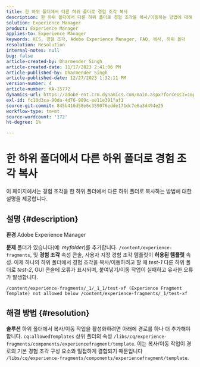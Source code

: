```yaml
---
title: 한 하위 폴더에서 다른 하위 폴더로 경험 조각 복사
description: 한 하위 폴더에서 다른 하위 폴더로 경험 조각을 복사/이동하는 방법에 대해 알아봅니다.
solution: Experience Manager
product: Experience Manager
applies-to: Experience Manager
keywords: KCS, 경험 조각, Adobe Experience Manager, FAQ, 복사, 하위 폴더
resolution: Resolution
internal-notes: null
bug: false
article-created-by: Dharmender Singh
article-created-date: 11/17/2023 2:41:06 PM
article-published-by: Dharmender Singh
article-published-date: 12/27/2023 1:32:11 PM
version-number: 4
article-number: KA-15772
dynamics-url: https://adobe-ent.crm.dynamics.com/main.aspx?forceUCI=1&pagetype=entityrecord&etn=knowledgearticle&id=a32caf50-5785-ee11-8179-6045bd006239
exl-id: fc10d3ca-90da-4d76-989c-ee11e391faf1
source-git-commit: 845b416d58e6c359076edde171dc7e6a3d494e25
workflow-type: tm+mt
source-wordcount: '172'
ht-degree: 1%

---
```


# 한 하위 폴더에서 다른 하위 폴더로 경험 조각 복사


이 페이지에서는 경험 조각을 한 하위 폴더에서 다른 하위 폴더로 복사하는 방법에 대한 설명을 제공합니다.

## 설명 {#description}


<b>환경</b>
Adobe Experience Manager

<b>문제</b>
폴더가 있습니다(예: *myfolder*)를 추가합니다. `/content/experience-fragments`, 및 <b>경험 조각</b> 속성 콘솔, 사용자 지정 경험 조각 템플릿이 <b>허용된 템플릿</b> 속성.
이제 하나의 하위 폴더에서 경험 조각을 복사/이동하려고 할 때 *test-1* 다른 하위 폴더로 *test-2*, GUI 콘솔에 오류가 표시되며, 붙여넣기/이동 작업이 실패하고 유사한 오류가 발생합니다.


```
/content/experience-fragments/_1/_1_1/test-xf (Experience Fragment Template) not allowed below /content/experience-fragments/_1/test-xf
```



## 해결 방법 {#resolution}


<b>솔루션</b>
하위 폴더에서 복사/이동 작업을 활성화하려면 아래에 경로를 하나 더 추가해야 합니다. `cq:allowedTemplates` 상위 폴더의 속성 `/libs/cq/experience-fragments/components/experiencefragment/template`.
이는 복사/이동 작업이 경로의 기본 경험 조각 구성 요소와 밀접하게 결합되기 때문입니다 `/libs/cq/experience-fragments/components/experiencefragment/template`.
